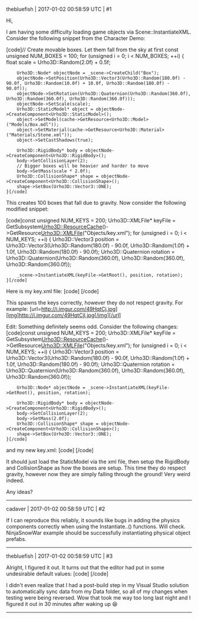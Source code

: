 thebluefish | 2017-01-02 00:58:59 UTC | #1

Hi,

I am having some difficulty loading game objects via Scene::InstantiateXML. Consider the following snippet from the Character Demo:

[code]// Create movable boxes. Let them fall from the sky at first
    const unsigned NUM_BOXES = 100;
    for (unsigned i = 0; i < NUM_BOXES; ++i)
    {
        float scale = Urho3D::Random(2.0f) + 0.5f;
        
        Urho3D::Node* objectNode = _scene->CreateChild("Box");
        objectNode->SetPosition(Urho3D::Vector3(Urho3D::Random(180.0f) - 90.0f, Urho3D::Random(10.0f) + 10.0f, Urho3D::Random(180.0f) - 90.0f));
        objectNode->SetRotation(Urho3D::Quaternion(Urho3D::Random(360.0f), Urho3D::Random(360.0f), Urho3D::Random(360.0f)));
        objectNode->SetScale(scale);
        Urho3D::StaticModel* object = objectNode->CreateComponent<Urho3D::StaticModel>();
        object->SetModel(cache->GetResource<Urho3D::Model>("Models/Box.mdl"));
        object->SetMaterial(cache->GetResource<Urho3D::Material>("Materials/Stone.xml"));
        object->SetCastShadows(true);
        
        Urho3D::RigidBody* body = objectNode->CreateComponent<Urho3D::RigidBody>();
        body->SetCollisionLayer(2);
        // Bigger boxes will be heavier and harder to move
        body->SetMass(scale * 2.0f);
        Urho3D::CollisionShape* shape = objectNode->CreateComponent<Urho3D::CollisionShape>();
        shape->SetBox(Urho3D::Vector3::ONE);
    }[/code]

This creates 100 boxes that fall due to gravity. Now consider the following modified snippet:

[code]const unsigned NUM_KEYS = 200;
	Urho3D::XMLFile* keyFile = GetSubsystem<Urho3D::ResourceCache>()->GetResource<Urho3D::XMLFile>("Objects/key.xml");
    for (unsigned i = 0; i < NUM_KEYS; ++i)
    {
		Urho3D::Vector3 position = Urho3D::Vector3(Urho3D::Random(180.0f) - 90.0f, Urho3D::Random(1.0f) + 1.0f, Urho3D::Random(180.0f) - 90.0f);
		Urho3D::Quaternion rotation = Urho3D::Quaternion(Urho3D::Random(360.0f), Urho3D::Random(360.0f), Urho3D::Random(360.0f));

		_scene->InstantiateXML(keyFile->GetRoot(), position, rotation);
    }[/code]

Here is my key.xml file:
[code]<?xml version="1.0"?>
<node id="2">
	<attribute name="Is Enabled" value="true" />
	<attribute name="Name" value="Cylinder01" />
	<attribute name="Position" value="0 0 0" />
	<attribute name="Rotation" value="1 0 0 0" />
	<attribute name="Scale" value="1 1 1" />
	<attribute name="Variables" />
	<component type="StaticModel" id="3">
		<attribute name="Model" value="Model;Models/Cylinder01.mdl" />
		<attribute name="Material" value="Material;Materials/key_01.xml" />
	</component>
	<component type="RigidBody" id="4">
		<attribute name="Mass" value="1" />
	</component>
	<component type="CollisionShape" id="5">
		<attribute name="Shape Type" value="ConvexHull" />
		<attribute name="Model" value="Model;Models/Cylinder01.mdl" />
	</component>
</node>
[/code]

This spawns the keys correctly, however they do not respect gravity. For example:
[url=http://i.imgur.com/49HqtCj.jpg][img]http://i.imgur.com/49HqtCjl.jpg[/img][/url]

Edit: Something definitely seems odd. Consider the following changes:
[code]const unsigned NUM_KEYS = 200;
	Urho3D::XMLFile* keyFile = GetSubsystem<Urho3D::ResourceCache>()->GetResource<Urho3D::XMLFile>("Objects/key.xml");
    for (unsigned i = 0; i < NUM_KEYS; ++i)
    {
		Urho3D::Vector3 position = Urho3D::Vector3(Urho3D::Random(180.0f) - 90.0f, Urho3D::Random(1.0f) + 1.0f, Urho3D::Random(180.0f) - 90.0f);
		Urho3D::Quaternion rotation = Urho3D::Quaternion(Urho3D::Random(360.0f), Urho3D::Random(360.0f), Urho3D::Random(360.0f));

		Urho3D::Node* objectNode = _scene->InstantiateXML(keyFile->GetRoot(), position, rotation);

		Urho3D::RigidBody* body = objectNode->CreateComponent<Urho3D::RigidBody>();
        body->SetCollisionLayer(2);
        body->SetMass(2.0f);
        Urho3D::CollisionShape* shape = objectNode->CreateComponent<Urho3D::CollisionShape>();
        shape->SetBox(Urho3D::Vector3::ONE);
    }[/code]

and my new key.xml:
[code]<?xml version="1.0"?>
<node id="2">
	<attribute name="Is Enabled" value="true" />
	<attribute name="Name" value="Cylinder01" />
	<attribute name="Position" value="0 0 0" />
	<attribute name="Rotation" value="1 0 0 0" />
	<attribute name="Scale" value="1 1 1" />
	<attribute name="Variables" />
	<component type="StaticModel" id="3">
		<attribute name="Model" value="Model;Models/Cylinder01.mdl" />
		<attribute name="Material" value="Material;Materials/key_01.xml" />
	</component>
</node>
[/code]

It should just load the StaticModel via the xml file, then setup the RigidBody and CollisionShape as how the boxes are setup. This time they do respect gravity, however now they are simply falling through the ground! Very weird indeed.

Any ideas?

-------------------------

cadaver | 2017-01-02 00:58:59 UTC | #2

If I can reproduce this reliably, it sounds like bugs in adding the physics components correctly when using the Instantiate..() functions. Will check. NinjaSnowWar example should be successfully instantiating physical object prefabs.

-------------------------

thebluefish | 2017-01-02 00:58:59 UTC | #3

Alright, I figured it out. It turns out that the editor had put in some undesirable default values:
[code]	<attribute name="Anisotropic Friction" value="0 0 0" />
		<attribute name="Linear Factor" value="0 0 0" />
		<attribute name="Angular Factor" value="0 0 0" />
		<attribute name="Linear Rest Threshold" value="0" />
		<attribute name="Angular Rest Threshold" value="0" />
		<attribute name="Contact Threshold" value="0" />[/code]

I didn't even realize that I had a post-build step in my Visual Studio solution to automatically sync data from my Data folder, so all of my changes when testing were being reversed. Wow that took me way too long last night and I figured it out in 30 minutes after waking up  :laughing:

-------------------------

